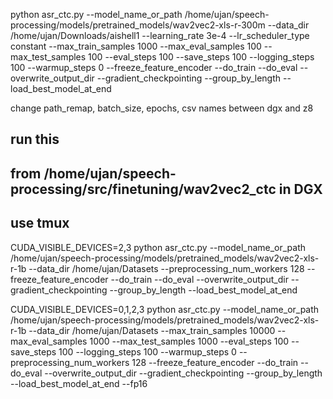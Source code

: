 python asr_ctc.py --model_name_or_path /home/ujan/speech-processing/models/pretrained_models/wav2vec2-xls-r-300m --data_dir /home/ujan/Downloads/aishell1 --learning_rate 3e-4 --lr_scheduler_type constant --max_train_samples 1000 --max_eval_samples 100 --max_test_samples 100 --eval_steps 100 --save_steps 100 --logging_steps 100 --warmup_steps 0 --freeze_feature_encoder --do_train --do_eval --overwrite_output_dir --gradient_checkpointing --group_by_length --load_best_model_at_end

change path_remap, batch_size, epochs, csv names between dgx and z8


## run this ##
## from /home/ujan/speech-processing/src/finetuning/wav2vec2_ctc in DGX ##
## use tmux ##

CUDA_VISIBLE_DEVICES=2,3 python asr_ctc.py --model_name_or_path /home/ujan/speech-processing/models/pretrained_models/wav2vec2-xls-r-1b --data_dir /home/ujan/Datasets --preprocessing_num_workers 128 --freeze_feature_encoder --do_train --do_eval --overwrite_output_dir --gradient_checkpointing --group_by_length --load_best_model_at_end

CUDA_VISIBLE_DEVICES=0,1,2,3 python asr_ctc.py --model_name_or_path /home/ujan/speech-processing/models/pretrained_models/wav2vec2-xls-r-1b --data_dir /home/ujan/Datasets --max_train_samples 10000 --max_eval_samples 1000 --max_test_samples 1000 --eval_steps 100 --save_steps 100 --logging_steps 100 --warmup_steps 0 --preprocessing_num_workers 128 --freeze_feature_encoder --do_train --do_eval --overwrite_output_dir --gradient_checkpointing --group_by_length --load_best_model_at_end --fp16